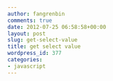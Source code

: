```yaml
---
author: fangrenbin
comments: true
date: 2012-07-25 06:58:58+00:00
layout: post
slug: get-select-value
title: get select value
wordpress_id: 377
categories:
- javascript
---
```


<script language="javascript" type="text/javascript">     
window.onload = selectedOption;       
function selectedOption(){      
var optionValues = ['${queryCondition.channel}',       
'${queryCondition.phoneOsVersion}',       
'${queryCondition.screenResolution}',       
'${queryCondition.softwareVersion}'];      
  
var optionIds = ['channel', 'phoneOsVersion',       
'screenResolution', 'softwareVersion'];      
  
initSel(optionValues, optionIds);      
}      
  
function initSel(dymanicValue, optionId){       
for(j = 0; j < dymanicValue.length; j++){      
var oSel = document.getElementById(optionId[j]);      
  
for (var i = 0; i < oSel.length; i++){      
if (dymanicValue[j] == oSel[i].value){      
oSel[i].selected = true;       
break;       
}      
}      
}      
}      
</script>
